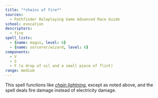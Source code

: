```yaml
---
title: "*chains of fire*"
sources:
  - Pathfinder Roleplaying Game Advanced Race Guide
school: evocation
descriptors:
  - fire
spell_lists:
  - {name: magus, level: 6}
  - {name: sorcerer/wizard, level: 6}
components:
  - V
  - S
  - F (a drop of oil and a small piece of flint)
range: medium
---
```


This spell functions like [*chain lightning*](/spells/chain-lightning/), except as noted above, and the spell deals fire damage instead of electricity damage.
